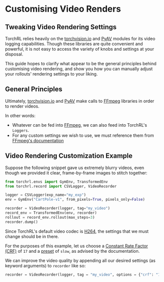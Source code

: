 # Customising Video Renders

## Tweaking Video Rendering Settings
TorchRL relies heavily on the [torchvision.io](https://pytorch.org/vision/main/io.html) 
and [PyAV](https://github.com/PyAV-Org/PyAV) modules for its video logging 
capabilities. Though these libraries are quite convenient and powerful, it is 
not easy to access the variety of knobs and settings at your disposal. 

This guide hopes to clarify what appear to be the general principles behind
customising video rendering, and show you how you can manually adjust your 
rollouts' rendering settings to your liking.

## General Principles
Ultimately, [torchvision.io](https://pytorch.org/vision/main/io.html) and 
[PyAV](https://github.com/PyAV-Org/PyAV) make calls to [FFmpeg](https://ffmpeg.org/)
libraries in order to render videos. 

In other words:

- Whatever can be fed into [FFmpeg](https://ffmpeg.org/), we can also feed 
into TorchRL's `Loggers`.
- For any custom settings we wish to use, we must reference them from 
[FFmpeg's documentation](https://trac.ffmpeg.org/)

## Video Rendering Customization Example

Suppose the following snippet gave us extremely blurry videos, even though 
we provided it clear, frame-by-frame images to stitch together:
```python
from torchrl.envs import GymEnv, TransformedEnv
from torchrl.record import CSVLogger, VideoRecorder

logger = CSVLogger(exp_name="my_exp")
env = GymEnv("CartPole-v1", from_pixels=True, pixels_only=False)

recorder = VideoRecorder(logger, tag="my_video")
record_env = TransformedEnv(env, recorder)
rollout = record_env.rollout(max_steps=3)
recorder.dump()
```

Since TorchRL's default video codec is [H264](https://trac.ffmpeg.org/wiki/Encode/H.264),
the settings that we must change should be in there.

For the purposes of this example, let us choose a 
[Constant Rate Factor (CRF)](https://trac.ffmpeg.org/wiki/Encode/H.264#crf) of 
`17` and a [preset](https://trac.ffmpeg.org/wiki/Encode/H.264#Preset) of `slow`,
as advised by the documentation.

We can improve the video quality by appending all our desired settings 
(as keyword arguments) to `recorder` like so:
```python
recorder = VideoRecorder(logger, tag = "my_video", options = {"crf": "17", "preset": "slow"})
```
